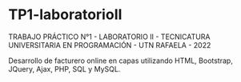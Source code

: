 # TP1-laboratorioII

TRABAJO PRÁCTICO N°1 - LABORATORIO II - TECNICATURA UNIVERSITARIA EN PROGRAMACIÓN - UTN RAFAELA - 2022

Desarrollo de facturero online en capas utilizando HTML, Bootstrap, JQuery, Ajax, PHP, SQL y MySQL.
